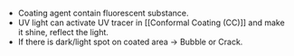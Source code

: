 - Coating agent contain fluorescent substance.
- UV light can activate UV tracer in [[Conformal Coating (CC)]] and make it shine, reflect the light.
- If there is dark/light spot on coated area -> Bubble or Crack.